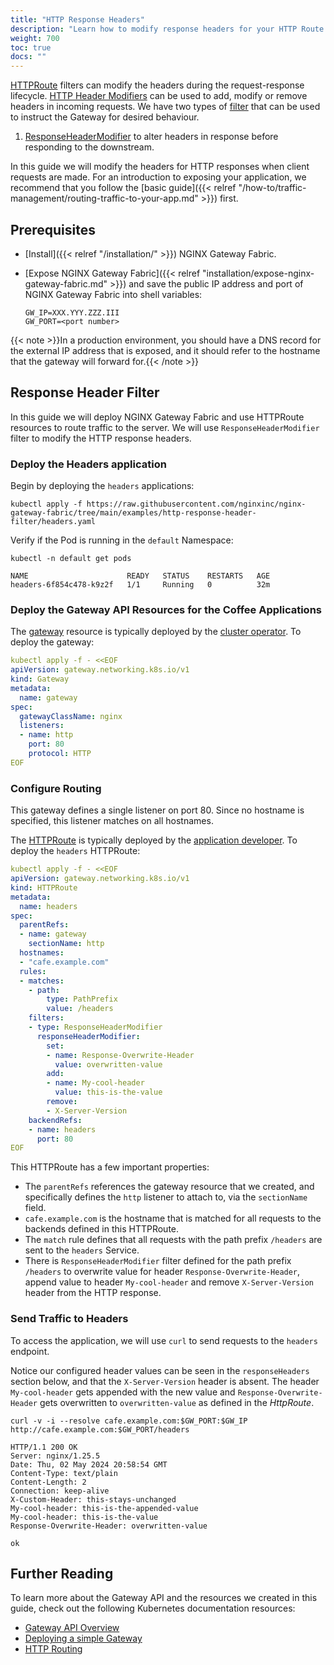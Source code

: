```yaml
---
title: "HTTP Response Headers"
description: "Learn how to modify response headers for your HTTP Route using NGINX Gateway Fabric."
weight: 700
toc: true
docs: ""
---
```


[HTTPRoute](https://gateway-api.sigs.k8s.io/api-types/httproute/) filters can modify the headers during the request-response lifecycle. [HTTP Header Modifiers](https://gateway-api.sigs.k8s.io/guides/http-header-modifier/?h=request#http-header-modifiers) can be used to add, modify or remove headers in incoming requests. We have two types of [filter](https://gateway-api.sigs.k8s.io/api-types/httproute/#filters-optional) that can be used to instruct the Gateway for desired behaviour.

1. [ResponseHeaderModifier](https://gateway-api.sigs.k8s.io/guides/http-header-modifier/?h=request#http-response-header-modifier) to alter headers in response before responding to the downstream.


In this guide we will modify the headers for HTTP responses when client requests are made. For an introduction to exposing your application, we recommend that you follow the [basic guide]({{< relref "/how-to/traffic-management/routing-traffic-to-your-app.md" >}}) first.


## Prerequisites

- [Install]({{< relref "/installation/" >}}) NGINX Gateway Fabric.
- [Expose NGINX Gateway Fabric]({{< relref "installation/expose-nginx-gateway-fabric.md" >}}) and save the public IP
  address and port of NGINX Gateway Fabric into shell variables:

   ```text
   GW_IP=XXX.YYY.ZZZ.III
   GW_PORT=<port number>
   ```

{{< note >}}In a production environment, you should have a DNS record for the external IP address that is exposed, and it should refer to the hostname that the gateway will forward for.{{< /note >}}


## Response Header Filter

In this guide we will deploy NGINX Gateway Fabric and use HTTPRoute resources to route traffic to the server. We will use `ResponseHeaderModifier` filter to modify the HTTP response headers.


### Deploy the Headers application

Begin by deploying the `headers` applications:

   ```shell
   kubectl apply -f https://raw.githubusercontent.com/nginxinc/nginx-gateway-fabric/tree/main/examples/http-response-header-filter/headers.yaml
   ```

Verify if the Pod is running in the `default` Namespace:

   ```shell
   kubectl -n default get pods
   ```

   ```text
   NAME                      READY   STATUS    RESTARTS   AGE
   headers-6f854c478-k9z2f   1/1     Running   0          32m
   ```

### Deploy the Gateway API Resources for the Coffee Applications


The [gateway](https://gateway-api.sigs.k8s.io/api-types/gateway/) resource is typically deployed by the [cluster operator](https://gateway-api.sigs.k8s.io/concepts/roles-and-personas/#roles-and-personas_1). To deploy the gateway:

```yaml
kubectl apply -f - <<EOF
apiVersion: gateway.networking.k8s.io/v1
kind: Gateway
metadata:
  name: gateway
spec:
  gatewayClassName: nginx
  listeners:
  - name: http
    port: 80
    protocol: HTTP
EOF
```

### Configure Routing

This gateway defines a single listener on port 80. Since no hostname is specified, this listener matches on all hostnames.

The [HTTPRoute](https://gateway-api.sigs.k8s.io/api-types/httproute/) is typically deployed by the [application developer](https://gateway-api.sigs.k8s.io/concepts/roles-and-personas/#roles-and-personas_1). To deploy the `headers` HTTPRoute:

```yaml
kubectl apply -f - <<EOF
apiVersion: gateway.networking.k8s.io/v1
kind: HTTPRoute
metadata:
  name: headers
spec:
  parentRefs:
  - name: gateway
    sectionName: http
  hostnames:
  - "cafe.example.com"
  rules:
  - matches:
    - path:
        type: PathPrefix
        value: /headers
    filters:
    - type: ResponseHeaderModifier
      responseHeaderModifier:
        set:
        - name: Response-Overwrite-Header
          value: overwritten-value
        add:
        - name: My-cool-header
          value: this-is-the-value
        remove:
        - X-Server-Version
    backendRefs:
    - name: headers
      port: 80
EOF
```

This HTTPRoute has a few important properties:

- The `parentRefs` references the gateway resource that we created, and specifically defines the `http` listener to attach to, via the `sectionName` field.
- `cafe.example.com` is the hostname that is matched for all requests to the backends defined in this HTTPRoute.
- The `match` rule defines that all requests with the path prefix `/headers` are sent to the `headers` Service.
- There is `ResponseHeaderModifier` filter defined for the path prefix `/headers` to overwrite value for header `Response-Overwrite-Header`, append value to header `My-cool-header` and remove `X-Server-Version` header from the HTTP response.


### Send Traffic to Headers

To access the application, we will use `curl` to send requests to the `headers` endpoint.

Notice our configured header values can be seen in the `responseHeaders` section below, and that the `X-Server-Version` header is absent. The header `My-cool-header` gets appended with the new value and `Response-Overwrite-Header` gets overwritten to `overwritten-value` as defined in the *HttpRoute*.

```shell
curl -v -i --resolve cafe.example.com:$GW_PORT:$GW_IP http://cafe.example.com:$GW_PORT/headers
```

```text
HTTP/1.1 200 OK
Server: nginx/1.25.5
Date: Thu, 02 May 2024 20:58:54 GMT
Content-Type: text/plain
Content-Length: 2
Connection: keep-alive
X-Custom-Header: this-stays-unchanged
My-cool-header: this-is-the-appended-value
My-cool-header: this-is-the-value
Response-Overwrite-Header: overwritten-value

ok
```


## Further Reading

To learn more about the Gateway API and the resources we created in this guide, check out the following Kubernetes documentation resources:

- [Gateway API Overview](https://gateway-api.sigs.k8s.io/concepts/api-overview/)
- [Deploying a simple Gateway](https://gateway-api.sigs.k8s.io/guides/simple-gateway/)
- [HTTP Routing](https://gateway-api.sigs.k8s.io/guides/http-routing/)
